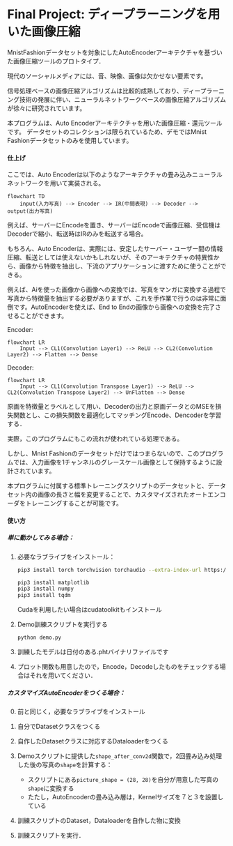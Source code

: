 # Final Project: ディープラーニングを用いた画像圧縮

MnistFashionデータセットを対象にしたAutoEncoderアーキテクチャを基づいた画像圧縮ツールのプロトタイプ．

現代のソーシャルメディアには、音、映像、画像は欠かせない要素です。

信号処理ベースの画像圧縮アルゴリズムは比較的成熟しており、ディープラーニング技術の発展に伴い、ニューラルネットワークベースの画像圧縮アルゴリズムが徐々に研究されています。

本プログラムは、Auto Encoderアーキテクチャを用いた画像圧縮・還元ツールです。 データセットのコレクションは限られているため、デモではMnist Fashionデータセットのみを使用しています。

#### 仕上げ

ここでは、Auto Encoderは以下のようなアーキテクチャの畳み込みニューラルネットワークを用いて実装される。

```mermaid
flowchart TD
	input(入力写真) --> Encoder --> IR(中間表現) --> Decoder --> output(出力写真)
```

例えば、サーバーにEncodeを置き、サーバーはEncodeで画像圧縮、受信機はDecoderで縮小、転送時はIRのみを転送する場合。

もちろん、Auto Encoderは、実際には、安定したサーバー・ユーザー間の情報圧縮、転送としては使えないかもしれないが、そのアーキテクチャの特異性から、画像から特徴を抽出し、下流のアプリケーションに渡すために使うことができる。

例えば、Aiを使った画像から画像への変換では、写真をマンガに変換する過程で写真から特徴量を抽出する必要がありますが、これを手作業で行うのは非常に面倒です。AutoEncoderを使えば、End to Endの画像から画像への変換を完了させることができます。

Encoder:

```mermaid
flowchart LR
	Input --> CL1(Convolution Layer1) --> ReLU --> CL2(Convolution Layer2) --> Flatten --> Dense
```

Decoder:

```mermaid
flowchart LR
	Input --> CL1(Convolution Transpose Layer1) --> ReLU --> CL2(Convolution Transpose Layer2) --> UnFlatten --> Dense
```

原画を特徴量とラベルとして用い、Decoderの出力と原画データとのMSEを損失関数とし、この損失関数を最適化してマッチングEncode、Dencoderを学習する．

実際，このプログラムにもこの流れが使われている処理である。

しかし、Mnist Fashionのデータセットだけではつまらないので、このプログラムでは、入力画像を1チャンネルのグレースケール画像として保持するように設計されています。

本プログラムに付属する標準トレーニングスクリプトのデータセットと、データセット内の画像の長さと幅を変更することで、カスタマイズされたオートエンコーダをトレーニングすることが可能です。

#### 使い方
##### 単に動かしてみる場合：
1. 必要なラブライブをインストール：

    ```bash
    pip3 install torch torchvision torchaudio --extra-index-url https://download.pytorch.org/whl/cu116
    
    pip3 install matplotlib
    pip3 install numpy
    pip3 install tqdm
    ```
    Cudaを利用したい場合はcudatoolkitもインストール

2. Demo訓練スクリプトを実行する

    ```bash
    python demo.py
    ```

3. 訓練したモデルは日付のある.phtバイナリファイルです
4. プロット関数も用意したので，Encode，Decodeしたものをチェックする場合はそれを用いてください．

##### カスタマイズAutoEncoderをつくる場合：

0. 前と同じく，必要なラブライブをインストール

1. 自分でDatasetクラスをつくる
2. 自作したDatasetクラスに対応するDataloaderをつくる
3. Demoスクリプトに提供した`shape_after_conv2d`関数で，2回畳み込み処理した後の写真の`shape`を計算する：
    * スクリプトにある`picture_shape = (28, 28)`を自分が用意した写真の`shape`に変換する
    * たたし，AutoEncoderの畳み込み層は，Kernelサイズを７と３を設置している
4. 訓練スクリプトのDataset，Dataloaderを自作した物に変換
5. 訓練スクリプトを実行．